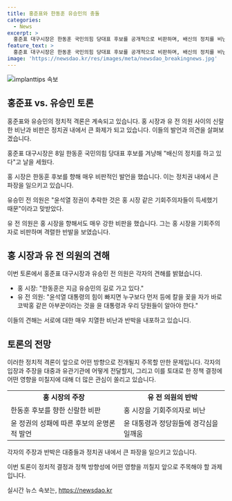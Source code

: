 ```yaml
---
title: 홍준표와 한동훈 유승민의 충돌
categories:
  - News
excerpt: >
  홍준표 대구시장은 한동훈 국민의힘 당대표 후보를 공개적으로 비판하며, 배신의 정치를 비난했다. 이에 유승민 전 의원은 페이스북을 통해 홍 시장을 도발하고 윤석열 정권의 추락은 홍 시장과 같은 기회주의자들 때문이라고 비난했다. 또한 유 전 의원은 홍 시장을 코박홍 같은 아부꾼으로 지칭하여 경계심을 일깨웠다. 이에 대한 논란이 예상되는 가운데, 국내 정치권의 긴장이 고조되고 있다.
feature_text: >
  홍준표 대구시장은 한동훈 국민의힘 당대표 후보를 공개적으로 비판하며, 배신의 정치를 비난했다. 이에 유승민 전 의원은 페이스북을 통해 홍 시장을 도발하고 윤석열 정권의 추락은 홍 시장과 같은 기회주의자들 때문이라고 비난했다. 또한 유 전 의원은 홍 시장을 코박홍 같은 아부꾼으로 지칭하여 경계심을 일깨웠다. 이에 대한 논란이 예상되는 가운데, 국내 정치권의 긴장이 고조되고 있다.
image: 'https://newsdao.kr/res/images/meta/newsdao_breakingnews.jpg'
---
```


<p><img src="https://newsdao.kr/res/images/meta/newsdao_breakingnews.jpg" alt="implanttips 속보" /></p>

<h2 data-ke-size="size26">홍준표 vs. 유승민 토론</h2>

<p>홍준표와 유승민의 정치적 격론은 계속되고 있습니다. 홍 시장과 유 전 의원 사이의 신랄한 비난과 비판은 정치권 내에서 큰 화제가 되고 있습니다. 이들의 발언과 의견을 살펴보겠습니다.</p>

<p data-ke-size="size16">홍준표 대구시장은 8일 한동훈 국민의힘 당대표 후보를 겨냥해 "배신의 정치를 하고 있다"고 날을 세웠다.</p>

<p>홍 시장은 한동훈 후보를 향해 매우 비판적인 발언을 했습니다. 이는 정치권 내에서 큰 파장을 일으키고 있습니다.</p>

<p data-ke-size="size16">유승민 전 의원은 "윤석열 정권이 추락한 것은 홍 시장 같은 기회주의자들이 득세했기 때문"이라고 맞받았다.</p>

<p>유 전 의원은 홍 시장을 향해서도 매우 강한 비판을 했습니다. 그는 홍 시장을 기회주의자로 비판하며 격렬한 반발을 보였습니다.</p>

<h2 data-ke-size="size26">홍 시장과 유 전 의원의 견해</h2>

<p>이번 토론에서 홍준표 대구시장과 유승민 전 의원은 각자의 견해를 밝혔습니다.</p>

<ul>
  <li>홍 시장: "한동훈은 지금 유승민의 길로 가고 있다."</li>
  <li>유 전 의원: "윤석열 대통령의 힘이 빠지면 누구보다 먼저 등에 칼을 꽂을 자가 바로 코박홍 같은 아부꾼이라는 것을 윤 대통령과 우리 당원들이 알아야 한다."</li>
</ul>

<p data-ke-size="size16">이들의 견해는 서로에 대한 매우 치열한 비난과 반박을 내포하고 있습니다.</p>

<h2 data-ke-size="size26">토론의 전망</h2>

<p>이러한 정치적 격론이 앞으로 어떤 방향으로 전개될지 주목할 만한 문제입니다. 각자의 입장과 주장을 대중과 유관기관에 어떻게 전달할지, 그리고 이를 토대로 한 정책 결정에 어떤 영향을 미칠지에 대해 더 많은 관심이 쏠리고 있습니다.</p>

<table>
  <tr>
    <td style="text-align: center; height: 17px;"><b>홍 시장의 주장</b></td>
    <td style="text-align: center; height: 17px;"><b>유 전 의원의 반박</b></td>
  </tr>
  <tr>
    <td>한동훈 후보를 향한 신랄한 비판</td>
    <td>홍 시장을 기회주의자로 비난</td>
  </tr>
  <tr>
    <td>윤 정권의 성패에 따른 후보의 운명론적 발언</td>
    <td>윤 대통령과 정당원들에 경각심을 일깨움</td>
  </tr>
</table>

<p data-ke-size="size16">각자의 주장과 반박은 대중들과 정치권 내에서 큰 파장을 일으키고 있습니다.</p>

<p>이번 토론이 정치적 결정과 정책 방향성에 어떤 영향을 끼칠지 앞으로 주목해야 할 과제입니다.</p>
실시간 뉴스 속보는, <a href="https://newsdao.kr" rel="dofollow">https://newsdao.kr</a>


